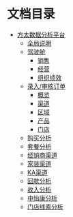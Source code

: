 # 文档目录

* [方太数据分析平台]()
  * [全局说明](BI/全局说明.md)
  * [驾驶舱]()
    * [销售](BI/销售.md)
    * [经营](BI/经营.md)
    * [组织绩效](BI/组织绩效.md)
  * [录入/审核订单]()
    * [概览](BI/概览.md)
    * [渠道](BI/渠道.md)
    * [区域](BI/区域.md)
    * [产品](BI/产品.md)
    * [门店](BI/门店.md)
  * [购买分析](BI/购买分析.md)
  * [套餐分析](BI/套餐分析.md)
  * [经销商渠道](BI/经销商渠道.md)
  * [家装渠道](BI/家装渠道.md)
  * [KA渠道](BI/KA渠道.md)
  * [回款分析](BI/回款分析.md)
  * [收入分析](BI/收入分析.md)
  * [中怡康分析](BI/中怡康分析.md)
  * [门店线索分析](BI/门店线索分析.md)

